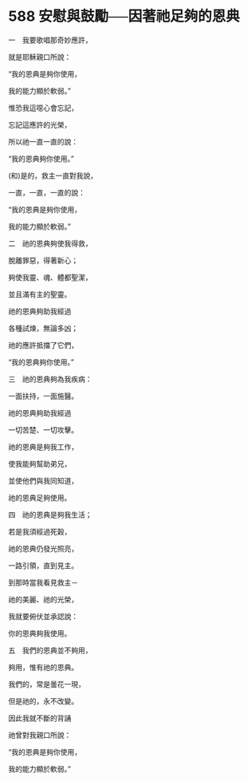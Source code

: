 # 588 安慰與鼓勵──因著祂足夠的恩典

一　我要歌唱那奇妙應許，

就是耶穌親口所說：

“我的恩典是夠你使用，

我的能力顯於軟弱。”

惟恐我這噁心會忘記，

忘記這應許的光榮，

所以祂一直一直的說：

“我的恩典夠你使用。”

(和)是的，救主一直對我說，

一直，一直，一直的說：

“我的恩典是夠你使用，

我的能力顯於軟弱。”

二　祂的恩典夠使我得救，

脫離罪惡，得著新心；

夠使我靈、魂、體都聖潔，

並且滿有主的聖靈。

祂的恩典夠助我經過

各種試煉，無論多凶；

祂的應許抵擋了它們，

“我的恩典夠你使用。”

三　祂的恩典夠為我疾病：

一面扶持，一面施醫。

祂的恩典夠助我經過

一切苦楚、一切攻擊。

祂的恩典是夠我工作，

使我能夠幫助弟兄，

並使他們與我同知道，

祂的恩典足夠使用。

四　祂的恩典是夠我生活；

若是我須經過死穀，

祂的恩典仍發光照亮，

一路引領，直到見主。

到那時當我看見救主－

祂的美麗、祂的光榮，

我就要俯伏並承認說：

你的恩典夠我使用。

五　我們的恩典並不夠用，

夠用，惟有祂的恩典。

我們的，常是曇花一現，

但是祂的，永不改變。

因此我就不斷的背誦

祂曾對我親口所說：

“我的恩典是夠你使用，

我的能力顯於軟弱。”

